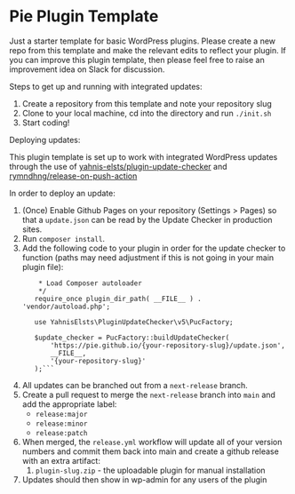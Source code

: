 # Pie Plugin Template
Just a starter template for basic WordPress plugins. Please create a new repo from this template and make the relevant edits to reflect your plugin. If you can improve this plugin template, then please feel free to raise an improvement idea on Slack for discussion.

Steps to get up and running with integrated updates:

1. Create a repository from this template and note your repository slug
1. Clone to your local machine, cd into the directory and run `./init.sh`
1. Start coding!

Deploying updates:

This plugin template is set up to work with integrated WordPress updates through the use of
[yahnis-elsts/plugin-update-checker](https://github.com/YahnisElsts/plugin-update-checker) and 
[rymndhng/release-on-push-action](https://github.com/rymndhng/release-on-push-action)

In order to deploy an update:

1. (Once) Enable Github Pages on your repository (Settings > Pages) so that a `update.json` can be read by the Update Checker in production sites.
1. Run `composer install`.
1. Add the following code to your plugin in order for the update checker to function (paths may need adjustment if this is not going in your main plugin file):
   ```/**
       * Load Composer autoloader
       */
      require_once plugin_dir_path( __FILE__ ) . 'vendor/autoload.php';

      use YahnisElsts\PluginUpdateChecker\v5\PucFactory;

      $update_checker = PucFactory::buildUpdateChecker(
          'https://pie.github.io/{your-repository-slug}/update.json',
          __FILE__,
          '{your-repository-slug}'
      );```
1. All updates can be branched out from a `next-release` branch.
1. Create a pull request to merge the `next-release` branch into `main` and add the appropriate label:
    * `release:major`
    * `release:minor`
    * `release:patch`
1. When merged, the `release.yml` workflow will update all of your version numbers and commit them back into main and create a github release with an extra artifact:
    1. `plugin-slug.zip` - the uploadable plugin for manual installation
1. Updates should then show in wp-admin for any users of the plugin

